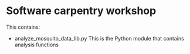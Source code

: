 Software carpentry workshop
========================================

This contains:

* analyze_mosquito_data_lib.py This is the Python module that contains analysis functions
